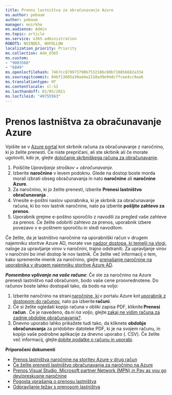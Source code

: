 ```yaml
---
title: Prenos lastništva za obračunavanje Azure
ms.author: pebaum
author: pebaum
manager: mnirkhe
ms.audience: Admin
ms.topic: article
ms.service: o365-administration
ROBOTS: NOINDEX, NOFOLLOW
localization_priority: Priority
ms.collection: Adm_O365
ms.custom:
- "9003560"
- "6849"
ms.openlocfilehash: 74b7cc879973790b7532106c80b718856682a334
ms.sourcegitcommit: 04bf13605a30ad4a2218ad9e94dcffcee4cc9aa6
ms.translationtype: HT
ms.contentlocale: sl-SI
ms.lasthandoff: 01/05/2021
ms.locfileid: "49755563"
---
```

# <a name="transfer-azure-billing-ownership"></a>Prenos lastništva za obračunavanje Azure

Vpišite se v [Azure portal](https://portal.azure.com/) kot skrbnik računa za obračunavanje z naročnino, ki jo želite prenesti. Če niste prepričani, ali ste skrbnik ali če morate ugotoviti, kdo je, glejte [določanje skrbniškega računa za obračunavanje](https://docs.microsoft.com/azure/cost-management-billing/understand/subscription-transfer#whoisaa).

1. Poiščite _Upravljanje stroškov + obračunavanje_.
1. Izberite **naročnine** v levem podoknu. Glede na dostop boste morda morali izbrati obseg obračunavanja in nato **naročnine** ali **naročnine Azure**.
1. Za naročnino, ki jo želite prenesti, izberite **Prenesi lastništvo obračunavanja** .
1. Vnesite e-poštni naslov uporabnika, ki je skrbnik za obračunavanje računa, ki bo nov lastnik naročnine, nato pa izberite **pošljite zahtevo za prenos**.
1. Uporabnik prejme e-poštno sporočilo z navodili za pregled vaše zahteve za prenos. Če želite odobriti zahtevo za prenos, uporabnik izbere povezavo v e-poštnem sporočilu in sledi navodilom.

Če želite, da je lastništvo naročnine na uporabniški račun v drugem najemniku storitve Azure AD, morate vse [nadzor dostopa, ki temelji na vlogi,](https://docs.microsoft.com/azure/role-based-access-control/overview?WT.mc_id=Portal-Microsoft_Azure_Support) naloge za upravljanje virov v naročnini, trajno odstraniti. Za upravljanje virov v naročnini bo imel dostop le nov lastnik. Če želite več informacij o tem, kako spremenite imenik za naročnino, glejte [prenašanje naročnine na uporabnika v drugem najemniku storitve Azure AD](https://docs.microsoft.com/azure/active-directory/managed-identities-azure-resources/known-issues?WT.mc_id=Portal-Microsoft_Azure_Support).

_**Pomembno vplivanje na vaše račune**_: Če ste za naročnino na Azure prenesli lastništvo nad obračunom, bodo vaše cene proovrednotene. Do računov boste lahko dostopali tako, da bodo na voljo:  

1. Izberite naročnino na strani [naročnine, ki](https://portal.azure.com/#blade/Microsoft_Azure_Billing/SubscriptionsBlade) v portalu Azure kot [uporabnik z dostopom do računov](https://docs.microsoft.com/azure/cost-management-billing/manage/manage-billing-access?WT.mc_id=Portal-Microsoft_Azure_Support), nato pa izberite **računi**.
1. Če si želite ogledati kopijo računa v obliki zapisa PDF, kliknite **Prenesi račun** . Če je navedeno, da _ni na voljo_, glejte [zakaj ne vidim računa za zadnje obdobje obračunavanja?](https://docs.microsoft.com/azure/cost-management-billing/manage/download-azure-invoice-daily-usage-date?WT.mc_id=Portal-Microsoft_Azure_Support#noinvoice).
1. Dnevno uporabo lahko prikažete tudi tako, da kliknete **obdobje obračunavanja** za pridobitev datoteke PDF, ki je na svojem računu, in kopijo vaše podrobne aplikacije za dnevno uporabo (. CSV). Če želite več informacij, glejte [dobite podatke o računu in uporabi](https://docs.microsoft.com/azure/cost-management-billing/manage/download-azure-invoice-daily-usage-date?WT.mc_id=Portal-Microsoft_Azure_Support).

**Priporočeni dokumenti**

- [Prenos lastništva naročnine na storitev Azure v drug račun](https://docs.microsoft.com/azure/cost-management-billing/manage/billing-subscription-transfer)
- [Če želite prenesti lastništvo obračunavanja za naročnino na Azure](https://docs.microsoft.com//azure/cost-management-billing/understand/subscription-transfer)
- [Prenos Visual Studio, Microsoft partner Network (MPN) in Pay as you go dev/preskusne naročnine](https://docs.microsoft.com/azure/billing/billing-subscription-transfer?WT.mc_id=Portal-Microsoft_Azure_Support#transferring-visual-studio-microsoft-partner-network-mpn-and-pay-as-you-go-devtest-subscriptions)
- [Pogosta vprašanja o prenosu lastništva](https://docs.microsoft.com/azure/billing/billing-subscription-transfer?WT.mc_id=Portal-Microsoft_Azure_Support#frequently-asked-questions-faq-for-senders)
- [Odpravljanje težav s prenosom lastništva](https://docs.microsoft.com/azure/billing/billing-subscription-transfer?WT.mc_id=Portal-Microsoft_Azure_Support#troubleshooting)
